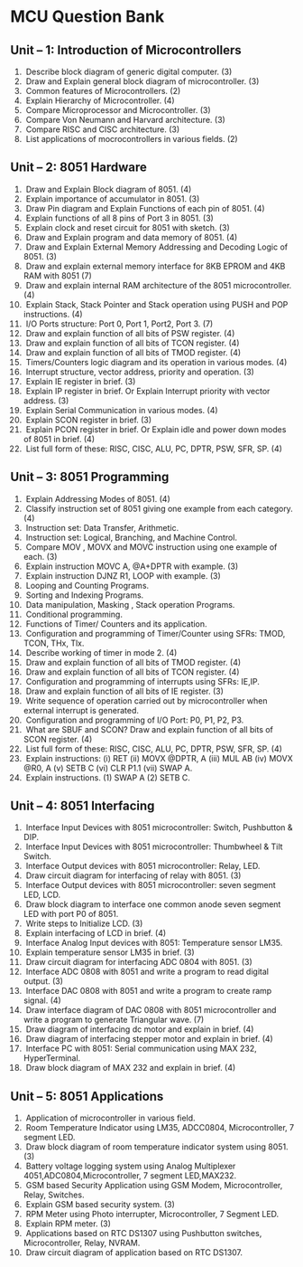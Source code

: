 # MCU Question Bank

## Unit – 1: Introduction of Microcontrollers

1. ​	Describe block diagram of generic digital computer. (3)
2. ​	Draw and Explain general block diagram of microcontroller. (3)
3. ​	Common features of Microcontrollers. (2)
4. ​	Explain Hierarchy of Microcontroller. (4)
5. ​	Compare Microprocessor and Microcontroller. (3)
6. ​	Compare Von Neumann and Harvard architecture. (3)
7. ​	Compare RISC and CISC architecture. (3)
8. ​	List applications of mocrocontrollers in various fields. (2) 

## Unit – 2: 8051 Hardware

1. ​	Draw and Explain Block diagram of 8051. (4)
2. ​	Explain importance of accumulator in 8051. (3)
3. ​	Draw Pin diagram and Explain Functions of each pin of 8051. (4)
4. ​	Explain functions of all 8 pins of Port 3 in 8051. (3)
5. ​	Explain clock and reset circuit for 8051 with sketch. (3)
6. ​	Draw and Explain program and data memory of 8051. (4)
7. ​	Draw and Explain External Memory Addressing and Decoding Logic of 8051. (3)
8. ​	Draw and explain external memory interface for 8KB EPROM and 4KB RAM with 8051 (7)
9. ​	Draw and explain internal RAM architecture of the 8051 microcontroller. (4)
10. ​	Explain Stack, Stack Pointer and Stack operation using PUSH and POP instructions. (4)
11. ​	I/O Ports structure: Port 0, Port 1, Port2, Port 3. (7)
12. ​	Draw and explain function of all bits of PSW register. (4)
13. ​	Draw and explain function of all bits of TCON register. (4)
14. ​	Draw and explain function of all bits of TMOD register. (4)
15. ​	Timers/Counters logic diagram and its operation in various modes. (4)
16. ​	Interrupt structure, vector address, priority and operation. (3)
17. ​	Explain IE register in brief. (3)
18. ​	Explain IP register in brief. Or Explain Interrupt priority with vector address. (3)
19. ​	Explain Serial Communication in various modes. (4)
20. ​	Explain SCON register in brief. (3)
21. ​	Explain PCON register in brief. Or Explain idle and power down modes of 8051 in brief. (4)
22. ​	List full form of these: RISC, CISC, ALU, PC, DPTR, PSW, SFR, SP. (4) 

## Unit – 3: 8051 Programming

1. ​	Explain Addressing Modes of 8051. (4)
2. ​	Classify instruction set of 8051 giving one example from each category. (4)
3. ​	Instruction set: Data Transfer, Arithmetic.
4. ​	Instruction set: Logical, Branching, and Machine Control.
5. ​	Compare MOV , MOVX and MOVC instruction using one example of each. (3)
6. ​	Explain instruction MOVC A, @A+DPTR with example. (3)
7. ​	Explain instruction DJNZ R1, LOOP with example. (3)
8. ​	Looping and Counting Programs.
9. ​	Sorting and Indexing Programs.
10. ​	Data manipulation, Masking , Stack operation Programs.
11. ​	Conditional programming.
12. ​	Functions of Timer/ Counters and its application.
13. ​	Configuration and programming of Timer/Counter using SFRs: TMOD, TCON, THx, Tlx.
14. ​	Describe working of timer in mode 2. (4)
15. ​	Draw and explain function of all bits of TMOD register. (4)
16. ​	Draw and explain function of all bits of TCON register. (4)
17. ​	Configuration and programming of interrupts using SFRs: IE,IP.
18. ​	Draw and explain function of all bits of IE register. (3)
19. ​	Write sequence of operation carried out by microcontroller when external interrupt is generated.
20. ​	Configuration and programming of I/O Port: P0, P1, P2, P3.
21. ​	What are SBUF and SCON? Draw and explain function of all bits of SCON register. (4)
22. ​	List full form of these: RISC, CISC, ALU, PC, DPTR, PSW, SFR, SP. (4)
23. ​	Explain instructions: (i) RET (ii) MOVX @DPTR, A (iii) MUL AB (iv) MOVX @R0, A (v) SETB C (vi) CLR P1.1 (vii) SWAP A.
24. ​	Explain instructions. (1) SWAP A (2) SETB C.

## Unit – 4: 8051 Interfacing

1. ​	Interface Input Devices with 8051 microcontroller: Switch, Pushbutton & DIP.
2. ​	Interface Input Devices with 8051 microcontroller: Thumbwheel & Tilt Switch.
3. ​	Interface Output devices with 8051 microcontroller: Relay, LED.
4. ​	Draw circuit diagram for interfacing of relay with 8051. (3)
5. ​	Interface Output devices with 8051 microcontroller: seven segment LED, LCD.
6. ​	Draw block diagram to interface one common anode seven segment LED with port P0 of 8051.  
7. ​	Write steps to Initialize LCD. (3)
8. ​	Explain interfacing of LCD in brief. (4)
9. ​	Interface Analog Input devices with 8051: Temperature sensor LM35.
10. ​	Explain temperature sensor LM35 in brief. (3)
11. ​	Draw circuit diagram for interfacing ADC 0804 with 8051. (3)
12. ​	Interface ADC 0808 with 8051 and write a program to read digital output. (3)
13. ​	Interface DAC 0808 with 8051 and write a program to create ramp signal. (4)
14. ​	Draw interface diagram of DAC 0808 with 8051 microcontroller and write a program to generate Triangular wave. (7)
15. ​	Draw diagram of interfacing dc motor and explain in brief. (4)
16. ​	Draw diagram of interfacing stepper motor and explain in brief. (4)
17. ​	Interface PC with 8051: Serial communication using MAX 232, HyperTerminal.
18. ​	Draw block diagram of MAX 232 and explain in brief. (4) 

## Unit – 5: 8051 Applications

1. ​	Application of microcontroller in various field.
2. ​	Room Temperature Indicator using LM35, ADCC0804, Microcontroller, 7 segment LED.
3. ​	Draw block diagram of room temperature indicator system using 8051. (3)
4. ​	Battery voltage logging system using Analog Multiplexer 4051,ADC0804,Microcontroller, 7 segment LED,MAX232.
5. ​	GSM based Security Application using GSM Modem, Microcontroller, Relay, Switches.
6. ​	Explain GSM based security system. (3)
7. ​	RPM Meter using Photo interrupter, Microcontroller, 7 Segment LED.
8. ​	Explain RPM meter. (3)
9. ​	Applications based on RTC DS1307 using Pushbutton switches, Microcontroller, Relay, NVRAM.
10. ​	Draw circuit diagram of application based on RTC DS1307.